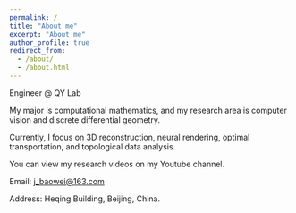 ```yaml
---
permalink: /
title: "About me"
excerpt: "About me"
author_profile: true
redirect_from: 
  - /about/
  - /about.html
---
```



Engineer @ QY Lab

My major is computational mathematics, and my research area is computer vision and discrete differential geometry.

Currently, I focus on 3D reconstruction, neural rendering, optimal transportation, and topological data analysis.

You can view my research videos on my Youtube channel.

Email: j_baowei@163.com

Address: Heqing Building, Beijing, China.
